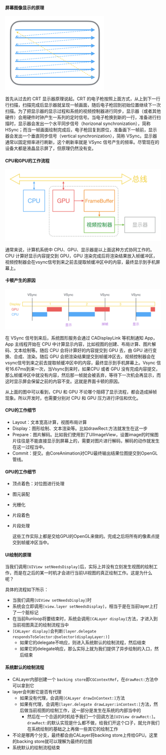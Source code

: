 #### 屏幕图像显示的原理

<img src="https://raw.githubusercontent.com/JuunChen/Knowledge/master/ImageFolder/1-9-1.png" style="zoom:50%;" />

首先从过去的 CRT 显示器原理说起。CRT 的电子枪按照上面方式，从上到下一行行扫描，扫描完成后显示器就呈现一帧画面，随后电子枪回到初始位置继续下一次扫描。为了把显示器的显示过程和系统的视频控制器进行同步，显示器（或者其他硬件）会用硬件时钟产生一系列的定时信号。当电子枪换到新的一行，准备进行扫描时，显示器会发出一个水平同步信号（horizonal synchronization），简称 HSync；而当一帧画面绘制完成后，电子枪回复到原位，准备画下一帧前，显示器会发出一个垂直同步信号（vertical synchronization），简称 VSync。显示器通常以固定频率进行刷新，这个刷新率就是 VSync 信号产生的频率。尽管现在的设备大都是液晶显示屏了，但原理仍然没有变。

#### CPU和GPU的工作流程

<img src="https://raw.githubusercontent.com/JuunChen/Knowledge/master/ImageFolder/1-9-2.png" style="zoom:50%;" />

通常来说，计算机系统中 CPU、GPU、显示器是以上面这种方式协同工作的。CPU 计算好显示内容提交到 GPU，GPU 渲染完成后将渲染结果放入帧缓冲区，视频控制器会在vsync信号到来之前去提取帧缓冲区中的内容，最终显示到手机屏幕上。

#### 卡顿产生的原因

<img src="https://raw.githubusercontent.com/JuunChen/Knowledge/master/ImageFolder/1-9-3.png" style="zoom:50%;" />

在 VSync 信号到来后，系统图形服务会通过 CADisplayLink 等机制通知 App，App 主线程开始在 CPU 中计算显示内容，比如视图的创建、布局计算、图片解码、文本绘制等。随后 CPU 会将计算好的内容提交到 GPU 去，由 GPU 进行变换、合成、渲染。随后 GPU 会把渲染结果提交到帧缓冲区去，视频控制器会在vsync信号到来之前去提取帧缓冲区中的内容，最终显示到手机屏幕上。Vsync 信号16.67ms到来一次，当Vsync到来时，如果CPU 或者 GPU 没有完成内容提交，那么帧缓冲区中就没有内容，然后那一帧就会被丢弃，等待下一次机会再显示，而这时显示屏会保留之前的内容不变。这就是界面卡顿的原因。

从上面的图中可以看到，CPU 和 GPU 不论哪个阻碍了显示流程，都会造成掉帧现象。所以开发时，也需要分别对 CPU 和 GPU 压力进行评估和优化。

#### CPU的工作细节

- Layout：文本宽高计算，视图布局计算
- Display：图形绘制、文本渲染等。比如drawRect:方法就发生在这一步
- Prepare：图片解码。比如我们使用到了UIImageView，设置image的时候图片往往是不能直接显示到屏幕上的，需要对图片进行解码，解码的动作就发生在这一过程当中。
- Commit：提交。由CoreAnimation对CPU最终输出结果位图提交到OpenGL管线。

#### GPU的工作细节

- 顶点着色：对位图进行处理

- 图元装配

- 光栅化

- 片段着色

- 片段处理

  这些工作实际上都是交给GPU的OpenGL来做的。完成之后将所有的像素点提交到帧缓冲区当中。

#### UI绘制的原理

当我们调用`[UIView setNeedsDisplay]`后，实际上并没有立刻发生视图的绘制工作，而是在之后的某一时机才会进行当前UI视图的真正绘制工作。这是为什么呢？

具体的流程如下所示：

- 当我们调用`[UIView setNeedsDisplay]`时
- 系统会立即调用`[view.layer setNeedsDisplay]`，相当于是在当前layer上打了一个脏标记
- 在当前Runloop将要结束时，系统会调用`[CALayer display]`方法，才进入到当前视图真正的绘制流程当中
- `[CALayer display]`会判断`[layer.delegate respondsToSelector:@selector(displayLayer:)]`
  - 如果它的delegate不响应，则进入系统默认的绘制流程，然后结束
  - 如果它的delegate响应，那么实际上就为我们提供了异步绘制的入口，然后结束

#### 系统默认的绘制流程

- CALayer内部创建一个 `backing store`即`CGContextRef`，在`drawRect:`方法中可以拿到它
- layer会判断它是否有代理
  - 如果没有代理，会调用`[CALayer drawInContext:]`方法
  - 如果有代理，会调用`[layer.delegate drawLayer:inContext:]`方法，然后做当前视图的绘制工作，这一部分是发生在系统的内部当中的
    - 然后在一个合适的时机给予我们一个回调方法`[UIView drawRect:]`。`drawRect:`的默认实现是什么都不做，给我们开这个口子，就允许我们在系统绘制的基础之上再做一些其它的绘制工作
- 不论是哪两个分支，最终都会由CALayer将backing store上传给GPU。这里的backing store就可以理解为最终的位图
- 系统默认的绘制流程结束

